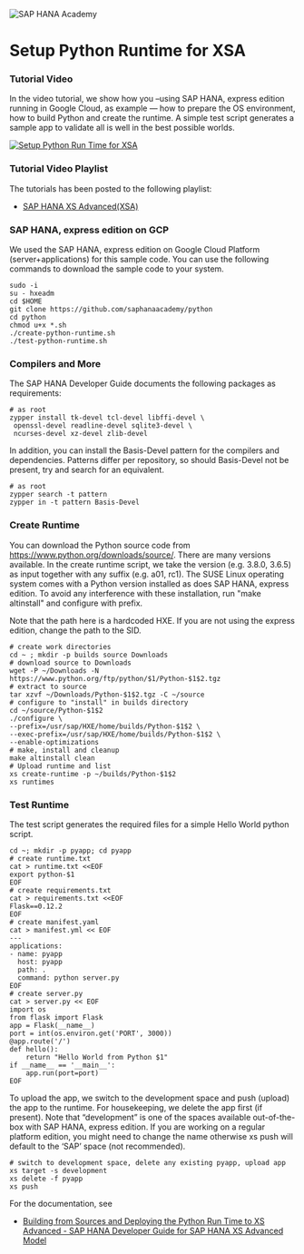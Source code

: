 ![SAP HANA Academy](https://yt3.ggpht.com/-BHsLGUIJDb0/AAAAAAAAAAI/AAAAAAAAAVo/6_d1oarRr8g/s100-mo-c-c0xffffffff-rj-k-no/photo.jpg)
# Setup Python Runtime for XSA #

### Tutorial Video ### 
In the video tutorial, we show how you –using SAP HANA, express edition running in Google Cloud, as example — how to prepare the OS environment, how to build Python and create the runtime. A simple test script generates a sample app to validate all is well in the best possible worlds.

[![Setup Python Run Time for XSA](https://img.youtube.com/vi/loi28PvDZVI/0.jpg)](https://www.youtube.com/watch?v=loi28PvDZVI "Setup Python Run Time for XSA")

### Tutorial Video Playlist ### 
The tutorials has been posted to the following playlist:
*  [SAP HANA XS Advanced(XSA)](https://www.youtube.com/playlist?list=PLkzo92owKnVwL3AWaWVbFVrfErKkMY02a)

### SAP HANA, express edition on GCP ###
We used the SAP HANA, express edition on Google Cloud Platform (server+applications) for this sample code. You can use the following commands to download the sample code to your system. 
```
sudo -i
su - hxeadm
cd $HOME
git clone https://github.com/saphanaacademy/python
cd python
chmod u+x *.sh
./create-python-runtime.sh
./test-python-runtime.sh
```
### Compilers and More ###
The SAP HANA Developer Guide documents the following packages as requirements:
```
# as root
zypper install tk-devel tcl-devel libffi-devel \
 openssl-devel readline-devel sqlite3-devel \
 ncurses-devel xz-devel zlib-devel
```
In addition, you can install the Basis-Devel pattern for the compilers and dependencies. Patterns differ per repository, so should Basis-Devel not be present, try and search for an equivalent. 
```
# as root
zypper search -t pattern 
zypper in -t pattern Basis-Devel
```
### Create Runtime ###
You can download the Python source code from https://www.python.org/downloads/source/. There are many versions available. In the create runtime script, we take the version (e.g. 3.8.0, 3.6.5) as input together with any suffix (e.g. a01, rc1). The SUSE Linux operating system comes with a Python version installed as does SAP HANA, express edition. To avoid any interference with these installation, run "make altinstall" and configure with prefix. 

Note that the path here is a hardcoded HXE. If you are not using the express edition, change the path to the SID. 
```
# create work directories
cd ~ ; mkdir -p builds source Downloads
# download source to Downloads
wget -P ~/Downloads -N https://www.python.org/ftp/python/$1/Python-$1$2.tgz
# extract to source
tar xzvf ~/Downloads/Python-$1$2.tgz -C ~/source
# configure to "install" in builds directory
cd ~/source/Python-$1$2
./configure \
--prefix=/usr/sap/HXE/home/builds/Python-$1$2 \
--exec-prefix=/usr/sap/HXE/home/builds/Python-$1$2 \
--enable-optimizations
# make, install and cleanup
make altinstall clean
# Upload runtime and list
xs create-runtime -p ~/builds/Python-$1$2
xs runtimes
```
### Test Runtime ###
The test script generates the required files for a simple Hello World python script. 
```
cd ~; mkdir -p pyapp; cd pyapp
# create runtime.txt
cat > runtime.txt <<EOF
export python-$1
EOF
# create requirements.txt
cat > requirements.txt <<EOF
Flask==0.12.2
EOF
# create manifest.yaml
cat > manifest.yml << EOF
---
applications:
- name: pyapp
  host: pyapp
  path: .
  command: python server.py
EOF
# create server.py
cat > server.py << EOF
import os
from flask import Flask
app = Flask(__name__)
port = int(os.environ.get('PORT', 3000))
@app.route('/')
def hello():
    return "Hello World from Python $1"
if __name__ == '__main__':
    app.run(port=port)
EOF
```
To upload the app, we switch to the development space and push (upload) the app to the runtime. For housekeeping, we delete the app first (if present). Note that “development” is one of the spaces available out-of-the-box with SAP HANA, express edition. If you are working on a regular platform edition, you might need to change the name otherwise xs push will default to the ‘SAP’ space (not recommended).
```
# switch to development space, delete any existing pyapp, upload app
xs target -s development
xs delete -f pyapp
xs push
```

For the documentation, see
* [Building from Sources and Deploying the Python Run Time to XS Advanced - SAP HANA Developer Guide for SAP HANA XS Advanced Model](https://help.sap.com/viewer/4505d0bdaf4948449b7f7379d24d0f0d/2.0.03/en-US/681f48593a1a46e595f8bfde1cfe0048.html)
